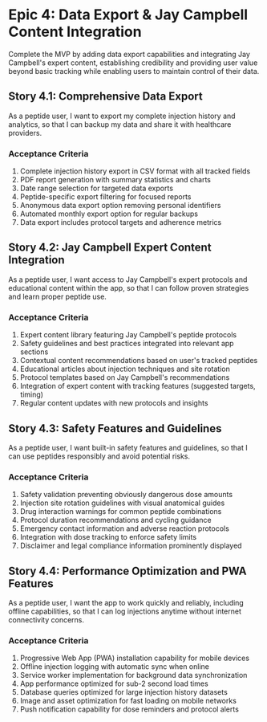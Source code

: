 # Epic 4: Data Export & Jay Campbell Content Integration

Complete the MVP by adding data export capabilities and integrating Jay Campbell's expert content, establishing credibility and providing user value beyond basic tracking while enabling users to maintain control of their data.

## Story 4.1: Comprehensive Data Export

As a peptide user,
I want to export my complete injection history and analytics,
so that I can backup my data and share it with healthcare providers.

### Acceptance Criteria

1. Complete injection history export in CSV format with all tracked fields
2. PDF report generation with summary statistics and charts
3. Date range selection for targeted data exports
4. Peptide-specific export filtering for focused reports
5. Anonymous data export option removing personal identifiers
6. Automated monthly export option for regular backups
7. Data export includes protocol targets and adherence metrics

## Story 4.2: Jay Campbell Expert Content Integration

As a peptide user,
I want access to Jay Campbell's expert protocols and educational content within the app,
so that I can follow proven strategies and learn proper peptide use.

### Acceptance Criteria

1. Expert content library featuring Jay Campbell's peptide protocols
2. Safety guidelines and best practices integrated into relevant app sections
3. Contextual content recommendations based on user's tracked peptides
4. Educational articles about injection techniques and site rotation
5. Protocol templates based on Jay Campbell's recommendations
6. Integration of expert content with tracking features (suggested targets, timing)
7. Regular content updates with new protocols and insights

## Story 4.3: Safety Features and Guidelines

As a peptide user,
I want built-in safety features and guidelines,
so that I can use peptides responsibly and avoid potential risks.

### Acceptance Criteria

1. Safety validation preventing obviously dangerous dose amounts
2. Injection site rotation guidelines with visual anatomical guides
3. Drug interaction warnings for common peptide combinations
4. Protocol duration recommendations and cycling guidance
5. Emergency contact information and adverse reaction protocols
6. Integration with dose tracking to enforce safety limits
7. Disclaimer and legal compliance information prominently displayed

## Story 4.4: Performance Optimization and PWA Features

As a peptide user,
I want the app to work quickly and reliably, including offline capabilities,
so that I can log injections anytime without internet connectivity concerns.

### Acceptance Criteria

1. Progressive Web App (PWA) installation capability for mobile devices
2. Offline injection logging with automatic sync when online
3. Service worker implementation for background data synchronization
4. App performance optimized for sub-2 second load times
5. Database queries optimized for large injection history datasets
6. Image and asset optimization for fast loading on mobile networks
7. Push notification capability for dose reminders and protocol alerts
